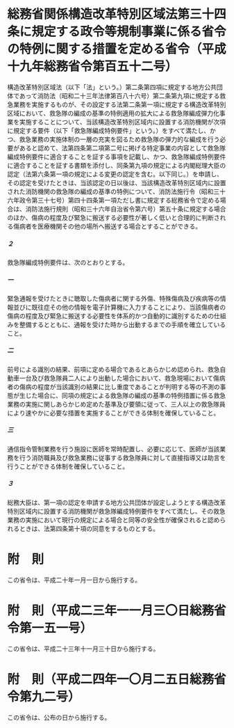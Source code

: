 # 総務省関係構造改革特別区域法第三十四条に規定する政令等規制事業に係る省令の特例に関する措置を定める省令（平成十九年総務省令第百五十二号）
構造改革特別区域法（以下「法」という。）第二条第四項に規定する地方公共団体であって消防法（昭和二十三年法律第百八十六号）第二条第九項に規定する救急業務を実施するものが、その設定する法第二条第一項に規定する構造改革特別区域において、救急隊の編成の基準の特例適用の拡大による救急隊編成弾力化事業を実施することについて、当該構造改革特別区域内に設置する消防機関が次項に規定する要件（以下「救急隊編成特例要件」という。）をすべて満たし、かつ、救急業務の実施体制の一層の充実を図るため救急隊の弾力的な編成を行う必要があると認めて、法第四条第二項第二号に掲げる特定事業の内容として救急隊編成特例要件に適合することを証する事項を記載し、かつ、救急隊編成特例要件に適合することを証する書類を添付し、同条第九項の規定による内閣総理大臣の認定（法第六条第一項の規定による変更の認定を含む。以下同じ。）を申請し、その認定を受けたときは、当該認定の日以後は、当該構造改革特別区域内に設置された消防機関の救急隊の編成の基準の特例について、消防法施行令（昭和三十六年政令第三十七号）第四十四条第一項ただし書に規定する総務省令で定める場合は、消防法施行規則（昭和三十六年自治省令第六号）第五十条に規定する場合のほか、傷病の程度及び緊急に搬送する必要性が著しく低いと合理的に判断される傷病者を医療機関その他の場所へ搬送する場合とすることができる。
##### ２
救急隊編成特例要件は、次のとおりとする。
##### 一
緊急通報を受けたときに聴取した傷病者に関する外傷、特殊傷病及び疾病等の情報並びに既往症その他の情報を電子計算機に入力することにより、当該傷病者の傷病の程度及び緊急に搬送する必要性を体系的かつ自動的に識別するための仕組みを整備するとともに、通報を受けた時から出動するまでの手順を確立していること。
##### 二
前号による識別の結果、前項に定める場合であるとあらかじめ認められ、救急自動車一台及び救急隊員二人により出動した場合において、救急現場において傷病者の傷病の程度が当該識別の結果に比し重度であることが判明する等の不測の事態が生じた場合に、同項の規定による救急隊の編成の基準の特例措置に係る救急業務の実施に関しあらかじめ定めた基準及び要領に従って、三人以上の救急隊員により速やかに必要な措置を実施することができる体制を確保していること。
##### 三
通信指令管制業務を行う施設に医師を常時配置し、必要に応じて、医師が当該業務を行う消防職員及び救急業務に従事する救急隊員に対して直接指導又は助言を行うことができる体制を確保していること。
##### ３
総務大臣は、第一項の認定を申請する地方公共団体が設定しようとする構造改革特別区域内に設置する消防機関が救急隊編成特例要件をすべて満たし、その救急業務の実施において現行の規定による場合と同等の安全性が確保されると認められるときは、法第四条第十項の同意をするものとする。
# 附　則
この省令は、平成二十年一月一日から施行する。
# 附　則（平成二三年一一月三〇日総務省令第一五一号）
この省令は、平成二十三年十一月三十日から施行する。
# 附　則（平成二四年一〇月二五日総務省令第九二号）
この省令は、公布の日から施行する。
